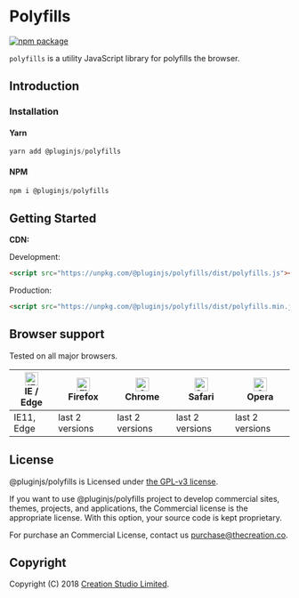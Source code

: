 # Polyfills

[![npm package](https://img.shields.io/npm/v/@pluginjs/polyfills.svg)](https://www.npmjs.com/package/@pluginjs/polyfills)

`polyfills` is a utility JavaScript library for polyfills the browser.

## Introduction

### Installation

#### Yarn

```javascript
yarn add @pluginjs/polyfills
```

#### NPM

```javascript
npm i @pluginjs/polyfills
```

## Getting Started

**CDN:**

Development:

```html
<script src="https://unpkg.com/@pluginjs/polyfills/dist/polyfills.js"></script>
```

Production:

```html
<script src="https://unpkg.com/@pluginjs/polyfills/dist/polyfills.min.js"></script>
```

## Browser support

Tested on all major browsers.

| [<img src="https://raw.githubusercontent.com/alrra/browser-logos/master/src/edge/edge_48x48.png" alt="IE / Edge" width="24px" height="24px" />](http://godban.github.io/browsers-support-badges/)</br>IE / Edge | [<img src="https://raw.githubusercontent.com/alrra/browser-logos/master/src/firefox/firefox_48x48.png" alt="Firefox" width="24px" height="24px" />](http://godban.github.io/browsers-support-badges/)</br>Firefox | [<img src="https://raw.githubusercontent.com/alrra/browser-logos/master/src/chrome/chrome_48x48.png" alt="Chrome" width="24px" height="24px" />](http://godban.github.io/browsers-support-badges/)</br>Chrome | [<img src="https://raw.githubusercontent.com/alrra/browser-logos/master/src/safari/safari_48x48.png" alt="Safari" width="24px" height="24px" />](http://godban.github.io/browsers-support-badges/)</br>Safari | [<img src="https://raw.githubusercontent.com/alrra/browser-logos/master/src/opera/opera_48x48.png" alt="Opera" width="24px" height="24px" />](http://godban.github.io/browsers-support-badges/)</br>Opera |
| --------- | --------- | --------- | --------- | --------- |
| IE11, Edge| last 2 versions| last 2 versions| last 2 versions| last 2 versions|

## License

@pluginjs/polyfills is Licensed under [the GPL-v3 license](LICENSE).

If you want to use @pluginjs/polyfills project to develop commercial sites, themes, projects, and applications, the Commercial license is the appropriate license. With this option, your source code is kept proprietary.

For purchase an Commercial License, contact us purchase@thecreation.co.

## Copyright

Copyright (C) 2018 [Creation Studio Limited](creationstudio.com).
